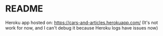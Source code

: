 # README

Heroku app hosted on: https://cars-and-articles.herokuapp.com/
(It's not work for now, and I can't debug it because Heroku logs have issues now)
